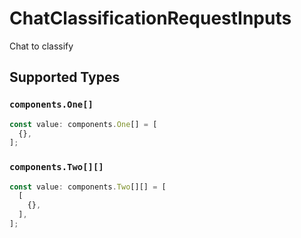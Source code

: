 # ChatClassificationRequestInputs

Chat to classify


## Supported Types

### `components.One[]`

```typescript
const value: components.One[] = [
  {},
];
```

### `components.Two[][]`

```typescript
const value: components.Two[][] = [
  [
    {},
  ],
];
```


